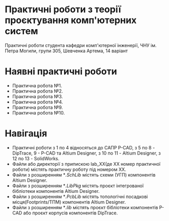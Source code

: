 # Практичні роботи з теорії проєктування комп'ютерних систем
Практичні роботи студента кафедри комп'ютерної інженерії, ЧНУ ім. Петра Могили, групи 305, Шевченка Артема, 14 варіант
# Наявні практичні роботи
 - Практична робота №1.
 - Практична робота №2.
 - Практична робота №3.
 - Практична робота №4.
 - Практична робота №9.
 - Практична робота №10.
# Навігація
 - Практичні роботи з 1 по 4 відносяться до САПР P-CAD, з 5 по 8 - DipTrace, 9 - P-CAD та Altium Designer, з 10 по 11 - Altium Designer, з 12 по 13 - SolidWorks.
 - Файли або директорії з припискою lab_XX(де XX номер практичної роботи) містять практичну роботу під номером ХХ.
 - Файли з розширенням \**.SchLib* містять схеми (УГП) компонентів Altium Designer.
 - Файли з розширенням \**.LibPkg* містять проєкт інтегрованої бібліотеки компонентів Altium Designer.
 - Файли з розширенням \**.PcbLib* містять топологічні посадкові місця(Footprints/ТПМ) компонентів Altium Designer.
 - Файли з розширенням \**.lib* містять проєкт бібліотеки компонентів P-CAD або проєкт корпусів компонентів DipTrace.
